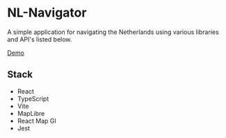# NL-Navigator

A simple application for navigating the Netherlands using various libraries and API's listed below.

[Demo](https://nl-navigator.netlify.app/)

## Stack

- React
- TypeScript
- Vite
- MapLibre
- React Map Gl
- Jest